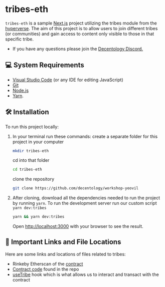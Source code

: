 # tribes-eth

`tribes-eth` is a sample [Next.js](https://nextjs.org/) project utilizing the tribes module from the [hyperverse](https://www.decentology.com/hyperverse). The aim of this project is to allow users to join different tribes (or communities) and gain access to content only visible to those in that specific tribe.

- If you have any questions please join the [Decentology Discord.](http://discord.gg/decentology)


## 💻 System Requirements
- [Visual Studio Code](https://code.visualstudio.com/download) (or any IDE for editing JavaScript)
- [Git](https://git-scm.com/)
- [Node.js](https://nodejs.org/en/)
- [Yarn](https://classic.yarnpkg.com/en/docs/install#mac-stable). 


## 🛠 Installation
To run this project locally:

1. In your terminal run these commands:
    create a separate folder for this project in your computer
    ```bash
    mkdir tribes-eth
    ```
    cd into that folder
    ```bash
    cd tribes-eth 
    ```
    clone the repository
    ```bash
    git clone https://github.com/decentology/workshop-yeovil
    ```
    

2. After cloning, download all the dependencies needed to run the project by running `yarn`. To run the development server run our custom script `yarn dev:tribes`
    
    ```bash
    yarn && yarn dev:tribes
    ```
    

    Open [http://localhost:3000](http://localhost:3000/) with your browser to see the result. 



## 📌 Important Links and File Locations

Here are some links and locations of files related to tribes:

- Rinkeby Etherscan of the [contract](https://rinkeby.etherscan.io/address/0x410E22b393B3A90953c0677F2282E331580ed45b)
- [Contract code](https://github.com/decentology/workshop-yeovil/blob/workshop/yeovil/packages/hyperverse-ethereum-tribes/contracts/Tribes.sol) found in the repo
- [useTribe](https://github.com/decentology/workshop-yeovil/blob/workshop/yeovil/packages/hyperverse-ethereum-tribes/source/useTribes.ts) hook which is what allows us to interact and transact with the contract
